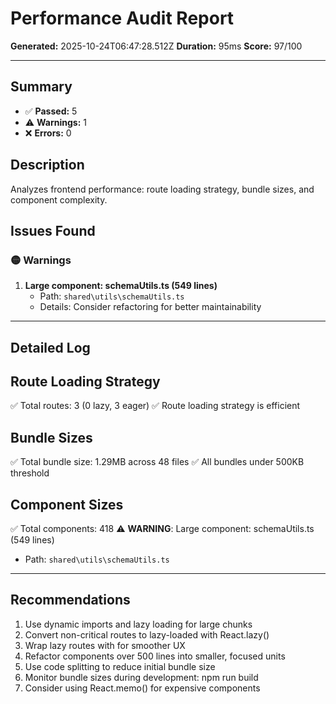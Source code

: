 # Performance Audit Report

**Generated:** 2025-10-24T06:47:28.512Z
**Duration:** 95ms
**Score:** 97/100

---

## Summary

- ✅ **Passed:** 5
- ⚠️  **Warnings:** 1
- ❌ **Errors:** 0

## Description

Analyzes frontend performance: route loading strategy, bundle sizes, and component complexity.

## Issues Found

### 🟡 Warnings

1. **Large component: schemaUtils.ts (549 lines)**
   - Path: `shared\utils\schemaUtils.ts`
   - Details: Consider refactoring for better maintainability

---

## Detailed Log


## Route Loading Strategy

✅ Total routes: 3 (0 lazy, 3 eager)
✅ Route loading strategy is efficient

## Bundle Sizes

✅ Total bundle size: 1.29MB across 48 files
✅ All bundles under 500KB threshold

## Component Sizes

✅ Total components: 418
⚠️ **WARNING**: Large component: schemaUtils.ts (549 lines)
   - Path: `shared\utils\schemaUtils.ts`

---

## Recommendations

1. Use dynamic imports and lazy loading for large chunks
2. Convert non-critical routes to lazy-loaded with React.lazy()
3. Wrap lazy routes with <Suspense> for smoother UX
4. Refactor components over 500 lines into smaller, focused units
5. Use code splitting to reduce initial bundle size
6. Monitor bundle sizes during development: npm run build
7. Consider using React.memo() for expensive components
